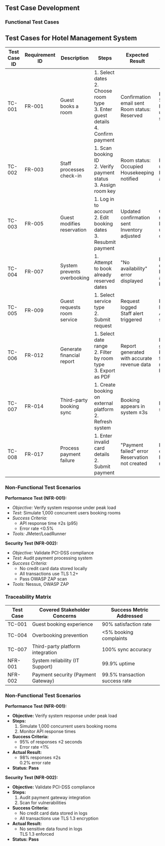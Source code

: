 ## Test Case Development

### Functional Test Cases

## Test Cases for Hotel Management System

| Test Case ID | Requirement ID | Description                     | Steps                                                                 | Expected Result                                   | Actual Result                                                                 | Status (Pass/Fail) |
|--------------|----------------|---------------------------------|-----------------------------------------------------------------------|--------------------------------------------------|------------------------------------------------------------------------------|--------------------|
| TC-001       | FR-001         | Guest books a room              | 1. Select dates<br>2. Choose room type<br>3. Enter guest details<br>4. Confirm payment | Confirmation email sent<br>Room status: Reserved | Email sent in 5s<br>Room status updated successfully                          | **Pass**           |
| TC-002       | FR-003         | Staff processes check-in         | 1. Scan booking ID<br>2. Verify payment status<br>3. Assign room key  | Room status: Occupied<br>Housekeeping notified   | Room status updated<br>Housekeeping alert triggered                           | **Pass**           |
| TC-003       | FR-005         | Guest modifies reservation       | 1. Log in to account<br>2. Edit booking dates<br>3. Resubmit payment  | Updated confirmation sent<br>Inventory adjusted  | Confirmation resent<br>Inventory updated correctly                           | **Pass**           |
| TC-004       | FR-007         | System prevents overbooking      | 1. Attempt to book already reserved dates                            | "No availability" error displayed                | Error displayed<br>Booking attempt blocked                                      | **Pass**           |
| TC-005       | FR-009         | Guest requests room service      | 1. Select service type<br>2. Submit request                          | Request logged<br>Staff alert triggered          | Request logged<br>Alert sent to staff                                          | **Pass**           |
| TC-006       | FR-012         | Generate financial report        | 1. Select date range<br>2. Filter by room type<br>3. Export as PDF    | Report generated with accurate revenue data      | Report generated<br>Revenue figures matched historical data                   | **Pass**           |
| TC-007       | FR-014         | Third-party booking sync          | 1. Create booking on external platform<br>2. Refresh system          | Booking appears in system ≤3s                   | Booking synced in 2s                                                         | **Pass**           |
| TC-008       | FR-017         | Process payment failure           | 1. Enter invalid card details<br>2. Submit payment                   | "Payment failed" error<br>Reservation not created | Error displayed<br>Reservation not created                                      | **Pass**           |


### Non-Functional Test Scenarios

**Performance Test (NFR-001):**  
- *Objective:* Verify system response under peak load  
- *Test:* Simulate 1,000 concurrent users booking rooms  
- *Success Criteria:*  
  - API response time ≤2s (p95)  
  - Error rate <0.5%  
- *Tools:* JMeter/LoadRunner

**Security Test (NFR-002):**  
- *Objective:* Validate PCI-DSS compliance  
- *Test:* Audit payment processing system  
- *Success Criteria:*  
  - No credit card data stored locally  
  - All transactions use TLS 1.2+  
  - Pass OWASP ZAP scan  
- *Tools:* Nessus, OWASP ZAP

### Traceability Matrix

| Test Case | Covered Stakeholder Concerns             | Success Metric Addressed          |
|-----------|------------------------------------------|------------------------------------|
| TC-001    | Guest booking experience                 | 90% satisfaction rate              |
| TC-004    | Overbooking prevention                   | <5% booking complaints             |
| TC-007    | Third-party platform integration         | 100% sync accuracy                 |
| NFR-001   | System reliability (IT Support)          | 99.9% uptime                       |
| NFR-002   | Payment security (Payment Gateway)       | 99.5% transaction success rate     |


### Non-Functional Test Scenarios

**Performance Test (NFR-001):**  
- **Objective:** Verify system response under peak load  
- **Steps:**  
  1. Simulate 1,000 concurrent users booking rooms  
  2. Monitor API response times  
- **Success Criteria:**  
  - 95% of responses ≤2 seconds  
  - Error rate <1%  
- **Actual Result:**  
  - 98% responses ≤2s<br>0.2% error rate  
- **Status:** **Pass**  

**Security Test (NFR-002):**  
- **Objective:** Validate PCI-DSS compliance  
- **Steps:**  
  1. Audit payment gateway integration  
  2. Scan for vulnerabilities  
- **Success Criteria:**  
  - No credit card data stored in logs  
  - All transactions use TLS 1.3 encryption  
- **Actual Result:**  
  - No sensitive data found in logs<br>TLS 1.3 enforced  
- **Status:** **Pass**  
